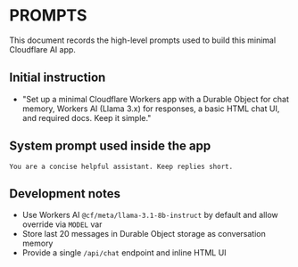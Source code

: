 # PROMPTS

This document records the high-level prompts used to build this minimal Cloudflare AI app.

## Initial instruction
- "Set up a minimal Cloudflare Workers app with a Durable Object for chat memory, Workers AI (Llama 3.x) for responses, a basic HTML chat UI, and required docs. Keep it simple."

## System prompt used inside the app
```
You are a concise helpful assistant. Keep replies short.
```

## Development notes
- Use Workers AI `@cf/meta/llama-3.1-8b-instruct` by default and allow override via `MODEL` var
- Store last 20 messages in Durable Object storage as conversation memory
- Provide a single `/api/chat` endpoint and inline HTML UI
